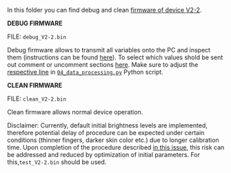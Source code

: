 In this folder you can find debug and clean [firmware of device V2-2](https://github.com/IRNAS/pulseox-firmware/tree/V2-2).

**DEBUG FIRMWARE**

FILE: ```debug_V2-2.bin``` 

Debug firmware allows to transmit all variables onto the PC and inspect them (instructions can be found [here](https://github.com/IRNAS/pulseox-testing/blob/master/03_debugging.md)). To select which values shold be sent out comment or uncomment sections [here](https://github.com/IRNAS/pulseox-firmware/blob/af077f9e98fd172e49468021324ba2b3dae9d09e/src/measurement.c#L648-L702). Make sure to adjust the [respective line](https://github.com/IRNAS/pulseox-testing/blob/0bfbcddb8c8559ee553e9b756a0ef46e382c40d1/04_data_processing.py#L184) in [`04_data_processing.py`](https://github.com/IRNAS/pulseox-testing/blob/master/04_data_processing.py) Python script.
  
 **CLEAN FIRMWARE**
 
 FILE: `clean_V2-2.bin`
 
 Clean firmware allows normal device operation. 
 
 Disclaimer: Currently, default initial brightness levels are implemented, therefore potential delay of procedure can be expected under certain conditions (thinner fingers, darker skin color etc.) due to longer calibration time. Upon completion of the procedure described [in this issue](https://github.com/IRNAS/pulseox-testing/issues/2), this risk can be addressed and reduced by optimization of initial parameters. For this,`test_V2-2.bin` should be used.
